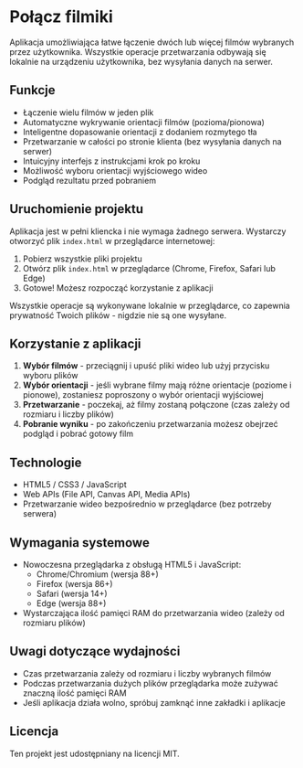 # Połącz filmiki

Aplikacja umożliwiająca łatwe łączenie dwóch lub więcej filmów wybranych przez użytkownika. Wszystkie operacje przetwarzania odbywają się lokalnie na urządzeniu użytkownika, bez wysyłania danych na serwer.

## Funkcje

- Łączenie wielu filmów w jeden plik
- Automatyczne wykrywanie orientacji filmów (pozioma/pionowa)
- Inteligentne dopasowanie orientacji z dodaniem rozmytego tła
- Przetwarzanie w całości po stronie klienta (bez wysyłania danych na serwer)
- Intuicyjny interfejs z instrukcjami krok po kroku
- Możliwość wyboru orientacji wyjściowego wideo
- Podgląd rezultatu przed pobraniem

## Uruchomienie projektu

Aplikacja jest w pełni kliencka i nie wymaga żadnego serwera. Wystarczy otworzyć plik `index.html` w przeglądarce internetowej:

1. Pobierz wszystkie pliki projektu
2. Otwórz plik `index.html` w przeglądarce (Chrome, Firefox, Safari lub Edge)
3. Gotowe! Możesz rozpocząć korzystanie z aplikacji

Wszystkie operacje są wykonywane lokalnie w przeglądarce, co zapewnia prywatność Twoich plików - nigdzie nie są one wysyłane.

## Korzystanie z aplikacji

1. **Wybór filmów** - przeciągnij i upuść pliki wideo lub użyj przycisku wyboru plików
2. **Wybór orientacji** - jeśli wybrane filmy mają różne orientacje (poziome i pionowe), zostaniesz poproszony o wybór orientacji wyjściowej
3. **Przetwarzanie** - poczekaj, aż filmy zostaną połączone (czas zależy od rozmiaru i liczby plików)
4. **Pobranie wyniku** - po zakończeniu przetwarzania możesz obejrzeć podgląd i pobrać gotowy film

## Technologie

- HTML5 / CSS3 / JavaScript
- Web APIs (File API, Canvas API, Media APIs)
- Przetwarzanie wideo bezpośrednio w przeglądarce (bez potrzeby serwera)

## Wymagania systemowe

- Nowoczesna przeglądarka z obsługą HTML5 i JavaScript:
  - Chrome/Chromium (wersja 88+)
  - Firefox (wersja 86+)
  - Safari (wersja 14+)
  - Edge (wersja 88+)
- Wystarczająca ilość pamięci RAM do przetwarzania wideo (zależy od rozmiaru plików)

## Uwagi dotyczące wydajności

- Czas przetwarzania zależy od rozmiaru i liczby wybranych filmów
- Podczas przetwarzania dużych plików przeglądarka może zużywać znaczną ilość pamięci RAM
- Jeśli aplikacja działa wolno, spróbuj zamknąć inne zakładki i aplikacje

## Licencja

Ten projekt jest udostępniany na licencji MIT. 